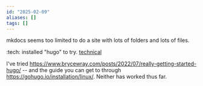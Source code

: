 ```yaml
---
id: "2025-02-09"
aliases: []
tags: []
---
```

mkdocs seems too limited to do a site with lots of folders and lots of files.

:tech:  installed "hugo" to try. [technical](/technical.md)

I've tried https://www.brycewray.com/posts/2022/07/really-getting-started-hugo/  -- and the guide you can get to through https://gohugo.io/installation/linux/. Neither has worked thus far. 
